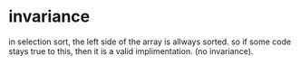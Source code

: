 # invariance
in selection sort, the left side of the array is allways sorted. 
so if some code stays true to this, then it is a valid implimentation. (no invariance).


